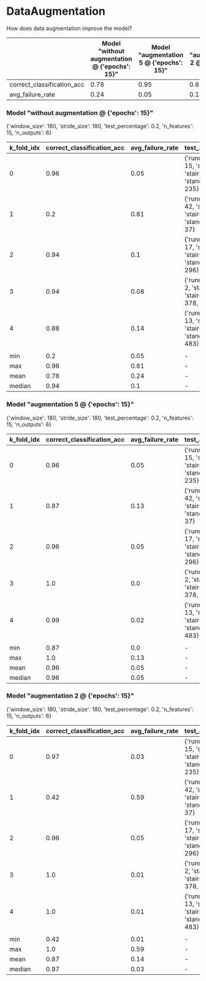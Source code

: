 # DataAugmentation
How does data augmentation improve the model?



|   | Model "without augmentation @ {'epochs': 15}" | Model "augmentation 5 @ {'epochs': 15}" | Model "augmentation 2 @ {'epochs': 15}" |
|-------------- | -------------- | -------------- | -------------- | 
| correct_classification_acc | 0.78 | 0.95 | 0.87 | 
| avg_failure_rate | 0.24 | 0.05 | 0.14 | 

### Model "without augmentation @ {'epochs': 15}"

{'window_size': 180, 'stride_size': 180, 'test_percentage': 0.2, 'n_features': 15, 'n_outputs': 6}


|  k_fold_idx | correct_classification_acc | avg_failure_rate | test_activity_distribution |
|-------------- | -------------- | -------------- | -------------- | 
| 0 | 0.96 | 0.05 | {'running': 74, 'squats': 15, 'stairs_down': 21, 'stairs_up': 29, 'standing': 46, 'walking': 235} | 
| 1 | 0.2 | 0.81 | {'running': 11, 'squats': 42, 'stairs_down': 26, 'stairs_up': 28, 'standing': 42, 'walking': 37} | 
| 2 | 0.94 | 0.1 | {'running': 29, 'squats': 17, 'stairs_down': 38, 'stairs_up': 38, 'standing': 13, 'walking': 296} | 
| 3 | 0.94 | 0.08 | {'running': 13, 'squats': 2, 'stairs_down': 26, 'stairs_up': 7, 'standing': 378, 'walking': 92} | 
| 4 | 0.88 | 0.14 | {'running': 10, 'squats': 13, 'stairs_down': 12, 'stairs_up': 46, 'standing': 22, 'walking': 483} | 
|  |  |  |  | 
| min | 0.2 | 0.05 | - | 
| max | 0.96 | 0.81 | - | 
| mean | 0.78 | 0.24 | - | 
| median | 0.94 | 0.1 | - | 

### Model "augmentation 5 @ {'epochs': 15}"

{'window_size': 180, 'stride_size': 180, 'test_percentage': 0.2, 'n_features': 15, 'n_outputs': 6}


|  k_fold_idx | correct_classification_acc | avg_failure_rate | test_activity_distribution |
|-------------- | -------------- | -------------- | -------------- | 
| 0 | 0.96 | 0.05 | {'running': 74, 'squats': 15, 'stairs_down': 21, 'stairs_up': 29, 'standing': 46, 'walking': 235} | 
| 1 | 0.87 | 0.13 | {'running': 11, 'squats': 42, 'stairs_down': 26, 'stairs_up': 28, 'standing': 42, 'walking': 37} | 
| 2 | 0.96 | 0.05 | {'running': 29, 'squats': 17, 'stairs_down': 38, 'stairs_up': 38, 'standing': 13, 'walking': 296} | 
| 3 | 1.0 | 0.0 | {'running': 13, 'squats': 2, 'stairs_down': 26, 'stairs_up': 7, 'standing': 378, 'walking': 92} | 
| 4 | 0.99 | 0.02 | {'running': 10, 'squats': 13, 'stairs_down': 12, 'stairs_up': 46, 'standing': 22, 'walking': 483} | 
|  |  |  |  | 
| min | 0.87 | 0.0 | - | 
| max | 1.0 | 0.13 | - | 
| mean | 0.96 | 0.05 | - | 
| median | 0.96 | 0.05 | - | 

### Model "augmentation 2 @ {'epochs': 15}"

{'window_size': 180, 'stride_size': 180, 'test_percentage': 0.2, 'n_features': 15, 'n_outputs': 6}


|  k_fold_idx | correct_classification_acc | avg_failure_rate | test_activity_distribution |
|-------------- | -------------- | -------------- | -------------- | 
| 0 | 0.97 | 0.03 | {'running': 74, 'squats': 15, 'stairs_down': 21, 'stairs_up': 29, 'standing': 46, 'walking': 235} | 
| 1 | 0.42 | 0.59 | {'running': 11, 'squats': 42, 'stairs_down': 26, 'stairs_up': 28, 'standing': 42, 'walking': 37} | 
| 2 | 0.96 | 0.05 | {'running': 29, 'squats': 17, 'stairs_down': 38, 'stairs_up': 38, 'standing': 13, 'walking': 296} | 
| 3 | 1.0 | 0.01 | {'running': 13, 'squats': 2, 'stairs_down': 26, 'stairs_up': 7, 'standing': 378, 'walking': 92} | 
| 4 | 1.0 | 0.01 | {'running': 10, 'squats': 13, 'stairs_down': 12, 'stairs_up': 46, 'standing': 22, 'walking': 483} | 
|  |  |  |  | 
| min | 0.42 | 0.01 | - | 
| max | 1.0 | 0.59 | - | 
| mean | 0.87 | 0.14 | - | 
| median | 0.97 | 0.03 | - | 

